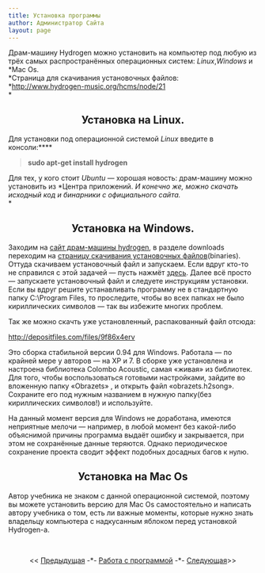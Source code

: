 ```yaml
---
title: Установка программы
author: Администратор Сайта
layout: page
---
```

Драм-машину Hydrogen можно установить на компьютер под любую из трёх самых распространённых операционных систем: *Linux*,*Windows* и *Mac Os.  
*Страница для скачивания установочных файлов:  
*<http://www.hydrogen-music.org/hcms/node/21>  
*

<h2 style="text-align: center;">
  Установка на Linux.
</h2>

Для установки под операционной системой *Linux* введите в консоли:****

> **sudo apt-get install hydrogen**

Для тех, у кого стоит *Ubuntu* &#8212; хорошая новость: драм-машину можно установить из *Центра приложений. *И конечно же, можно скачать исходный код и бинарники с официального сайта.*  
*

<h2 style="text-align: center;">
  Установка на Windows.
</h2>

Заходим на [сайт драм-машины hydrogen][1], в разделе downloads переходим на [страницу скачивания установочных файлов][2](binaries). Оттуда скачиваем установочный файл и запускаем. Если вдруг кто-то не справился с этой задачей &#8212; пусть нажмёт [здесь][3]. Далее всё просто &#8212; запускаете установочный файл и следуете инструкциям установки. Если вы вдруг решите устанавливать программу не в стандартную папку C:\\Program Files, то проследите, чтобы во всех папках не было кириллических символов &#8212; так вы избежите многих проблем.

Так же можно скачть уже установленный, распакованный файл отсюда:

<http://depositfiles.com/files/9f86x4erv>

Это сборка стабильной версии 0.94 для Windows. Работала &#8212; по крайней мере у авторов &#8212; на XP и 7. В сборке уже установлена и настроена библиотека Colombo Acoustic, самая &#171;живая&#187; из библиотек. Для того, чтобы воспользоваться готовыми настройками, зайдите во вложенную папку &#171;Obrazets&#187; , и открыть файл &#171;obrazets.h2song&#187;. Сохраните его под нужным названием в нужную папку(без кириллических символов!) и используйте.

На данный момент версия для Windows не доработана, имеются неприятные мелочи &#8212; например, в любой момент без какой-либо объяснимой причины программа выдаёт ошибку и закрывается, при этом не сохранённые данные теряются. Однако периодическое сохранение проекта сводит эффект подобных досадных багов к нулю.

<h2 style="text-align: center;">
  Установка на Mac Os
</h2>

Автор учебника не знаком с данной операционной системой, поэтому вы можете установить версию для Mac Os самостоятельно и написать автору учебника о том, есть ли важные моменты, которые нужно знать владельцу компьютера с надкусанным яблоком перед установкой Hydrogen-а.

&nbsp;

<p style="text-align: center;">
  << <a href="/samouchitel/work/">Предыдущая</a> -*- <a href="/samouchitel/work/">Работа с программой</a> -*- <a href="/samouchitel/work/znakomstvo/">Следующая</a>>>
</p>

 [1]: http://www.hydrogen-music.org/
 [2]: http://www.hydrogen-music.org/hcms/node/21
 [3]: http://sourceforge.net/projects/hydrogen/files/Hydrogen/0.9.6%20Binaries/hydrogen_0.9.6-snapshot1.exe/download
